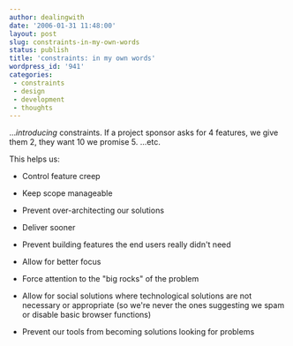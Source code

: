 ```yaml
---
author: dealingwith
date: '2006-01-31 11:48:00'
layout: post
slug: constraints-in-my-own-words
status: publish
title: 'constraints: in my own words'
wordpress_id: '941'
categories:
 - constraints
 - design
 - development
 - thoughts
---
```


..._introducing_ constraints. If a project sponsor asks for 4 features, we
give them 2, they want 10 we promise 5. ...etc.

This helps us:

  * Control feature creep

  * Keep scope manageable

  * Prevent over-architecting our solutions

  * Deliver sooner

  * Prevent building features the end users really didn't need

  * Allow for better focus

  * Force attention to the "big rocks" of the problem

  * Allow for social solutions where technological solutions are not necessary
or appropriate (so we're never the ones suggesting we spam or disable basic
browser functions)

  * Prevent our tools from becoming solutions looking for problems

